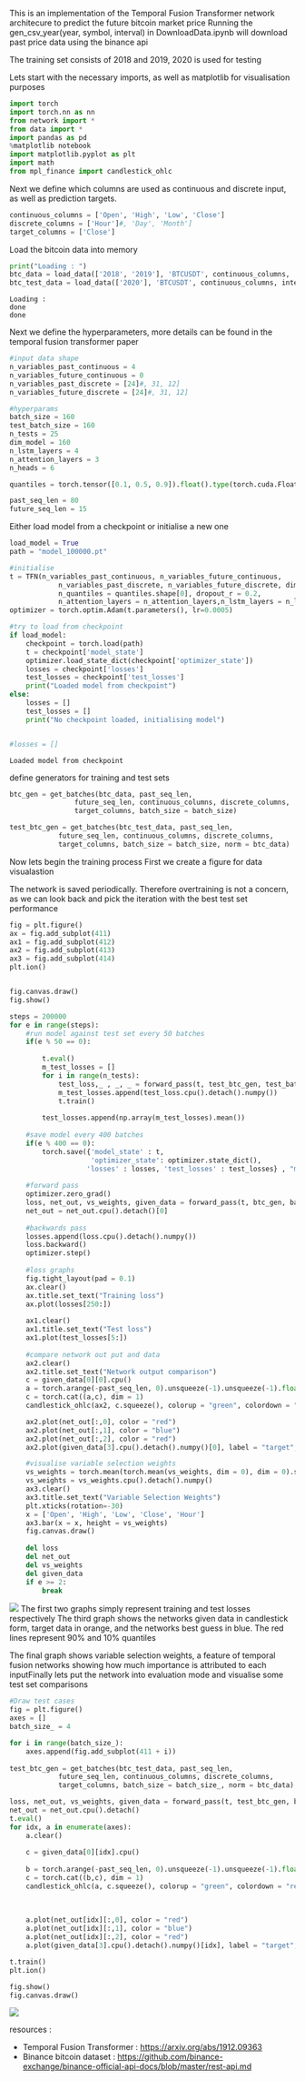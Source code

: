 This is an implementation of the Temporal Fusion Transformer network architecure to predict the future bitcoin market price
Running the gen_csv_year(year, symbol, interval) in DownloadData.ipynb will download past price data using the binance api

The training set consists of 2018 and 2019, 2020 is used for testing

Lets start with the necessary imports, as well as matplotlib for visualisation purposes

```python
import torch
import torch.nn as nn
from network import *
from data import *
import pandas as pd
%matplotlib notebook
import matplotlib.pyplot as plt
import math
from mpl_finance import candlestick_ohlc

```
    
Next we define which columns are used as continuous and discrete input, as well as prediction targets.


```python
continuous_columns = ['Open', 'High', 'Low', 'Close']
discrete_columns = ['Hour']#, 'Day', 'Month']
target_columns = ['Close']

```
Load the bitcoin data into memory

```python
print("Loading : ")
btc_data = load_data(['2018', '2019'], 'BTCUSDT', continuous_columns, '5m')
btc_test_data = load_data(['2020'], 'BTCUSDT', continuous_columns, interval = '5m')
```

    Loading : 
    done
    done
    
Next we define the hyperparameters, more details can be found in the temporal fusion transformer paper

```python
#input data shape
n_variables_past_continuous = 4
n_variables_future_continuous = 0
n_variables_past_discrete = [24]#, 31, 12]
n_variables_future_discrete = [24]#, 31, 12]

#hyperparams
batch_size = 160
test_batch_size = 160
n_tests = 25
dim_model = 160
n_lstm_layers = 4
n_attention_layers = 3
n_heads = 6

quantiles = torch.tensor([0.1, 0.5, 0.9]).float().type(torch.cuda.FloatTensor)

past_seq_len = 80
future_seq_len = 15
```
Either load model from a checkpoint or initialise a new one

```python
load_model = True
path = "model_100000.pt"

#initialise
t = TFN(n_variables_past_continuous, n_variables_future_continuous, 
            n_variables_past_discrete, n_variables_future_discrete, dim_model,
            n_quantiles = quantiles.shape[0], dropout_r = 0.2,
            n_attention_layers = n_attention_layers,n_lstm_layers = n_lstm_layers, n_heads = n_heads).cuda()
optimizer = torch.optim.Adam(t.parameters(), lr=0.0005)

#try to load from checkpoint
if load_model:
    checkpoint = torch.load(path)
    t = checkpoint['model_state']
    optimizer.load_state_dict(checkpoint['optimizer_state'])
    losses = checkpoint['losses']
    test_losses = checkpoint['test_losses']
    print("Loaded model from checkpoint")
else:    
    losses = []
    test_losses = []
    print("No checkpoint loaded, initialising model")


#losses = []
```

    Loaded model from checkpoint
    
define generators for training and test sets

```python
btc_gen = get_batches(btc_data, past_seq_len, 
                future_seq_len, continuous_columns, discrete_columns, 
                target_columns, batch_size = batch_size)

test_btc_gen = get_batches(btc_test_data, past_seq_len, 
            future_seq_len, continuous_columns, discrete_columns, 
            target_columns, batch_size = batch_size, norm = btc_data)
```
Now lets begin the training process
First we create a figure for data visualastion 

The network is saved periodically. Therefore overtraining is not a concern, as we can look back and pick the iteration with the best test set performance

```python
fig = plt.figure()
ax = fig.add_subplot(411)
ax1 = fig.add_subplot(412)
ax2 = fig.add_subplot(413)
ax3 = fig.add_subplot(414)
plt.ion()


fig.canvas.draw()
fig.show()

steps = 200000
for e in range(steps):
    #run model against test set every 50 batches
    if(e % 50 == 0):
        
        t.eval()
        m_test_losses = []
        for i in range(n_tests):
            test_loss,_ , _, _ = forward_pass(t, test_btc_gen, test_batch_size, quantiles)
            m_test_losses.append(test_loss.cpu().detach().numpy())
            t.train()
        
        test_losses.append(np.array(m_test_losses).mean())
        
    #save model every 400 batches
    if(e % 400 == 0):
        torch.save({'model_state' : t,
                    'optimizer_state': optimizer.state_dict(),
                   'losses' : losses, 'test_losses' : test_losses} , "model_{}.pt".format(len(losses)))
        
    #forward pass
    optimizer.zero_grad()
    loss, net_out, vs_weights, given_data = forward_pass(t, btc_gen, batch_size, quantiles)
    net_out = net_out.cpu().detach()[0]
    
    #backwards pass
    losses.append(loss.cpu().detach().numpy())
    loss.backward()
    optimizer.step()
    
    #loss graphs
    fig.tight_layout(pad = 0.1)
    ax.clear()
    ax.title.set_text("Training loss")
    ax.plot(losses[250:])
    
    ax1.clear()
    ax1.title.set_text("Test loss")
    ax1.plot(test_losses[5:]) 
    
    #compare network out put and data
    ax2.clear()
    ax2.title.set_text("Network output comparison")
    c = given_data[0][0].cpu()
    a = torch.arange(-past_seq_len, 0).unsqueeze(-1).unsqueeze(-1).float()
    c = torch.cat((a,c), dim = 1)
    candlestick_ohlc(ax2, c.squeeze(), colorup = "green", colordown = "red")

    ax2.plot(net_out[:,0], color = "red")
    ax2.plot(net_out[:,1], color = "blue")
    ax2.plot(net_out[:,2], color = "red")
    ax2.plot(given_data[3].cpu().detach().numpy()[0], label = "target", color = "orange")

    #visualise variable selection weights
    vs_weights = torch.mean(torch.mean(vs_weights, dim = 0), dim = 0).squeeze()
    vs_weights = vs_weights.cpu().detach().numpy()
    ax3.clear()
    ax3.title.set_text("Variable Selection Weights")
    plt.xticks(rotation=-30)
    x = ['Open', 'High', 'Low', 'Close', 'Hour']
    ax3.bar(x = x, height = vs_weights)
    fig.canvas.draw()
    
    del loss
    del net_out
    del vs_weights
    del given_data
    if e >= 2:
        break
```



![](https://github.com/LiamMaclean216/Temporal-Fusion-Transformer/blob/master/doc/training.png)
The first two graphs simply represent training and test losses respectively
The third graph shows the networks given data in candlestick form, target data in orange, and the networks best guess in blue. The red lines represent 90% and 10% quantiles

The final graph shows variable selection weights, a feature of temporal fusion networks showing how much importance is attributed to each inputFinally lets put the network into evaluation mode and visualise some test set comparisons

```python
#Draw test cases
fig = plt.figure()
axes = []
batch_size_ = 4

for i in range(batch_size_):
    axes.append(fig.add_subplot(411 + i))
    
test_btc_gen = get_batches(btc_test_data, past_seq_len, 
            future_seq_len, continuous_columns, discrete_columns, 
            target_columns, batch_size = batch_size_, norm = btc_data)

loss, net_out, vs_weights, given_data = forward_pass(t, test_btc_gen, batch_size_, quantiles)
net_out = net_out.cpu().detach()
t.eval()
for idx, a in enumerate(axes):
    a.clear()
    
    c = given_data[0][idx].cpu()
    
    b = torch.arange(-past_seq_len, 0).unsqueeze(-1).unsqueeze(-1).float()
    c = torch.cat((b,c), dim = 1)
    candlestick_ohlc(a, c.squeeze(), colorup = "green", colordown = "red")
    
    
    
    a.plot(net_out[idx][:,0], color = "red")
    a.plot(net_out[idx][:,1], color = "blue")
    a.plot(net_out[idx][:,2], color = "red")
    a.plot(given_data[3].cpu().detach().numpy()[idx], label = "target", color = "orange")

t.train()    
plt.ion()

fig.show()
fig.canvas.draw()
```


![](https://github.com/LiamMaclean216/Temporal-Fusion-Transformer/blob/master/doc/test_compare.png)


resources :
 - Temporal Fusion Transformer : https://arxiv.org/abs/1912.09363
 - Binance bitcoin dataset : https://github.com/binance-exchange/binance-official-api-docs/blob/master/rest-api.md
    

